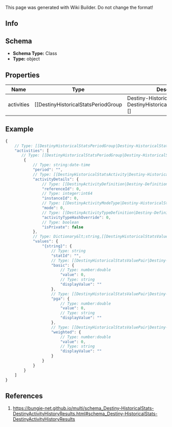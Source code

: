 <span class="wiki-builder">This page was generated with Wiki Builder. Do not change the format!</span>

## Info

## Schema
* **Schema Type:** Class
* **Type:** object

## Properties
Name | Type | Description
---- | ---- | -----------
activities | [[DestinyHistoricalStatsPeriodGroup|Destiny-HistoricalStats-DestinyHistoricalStatsPeriodGroup]][] | List of activities, the most recent activity first.

## Example
```javascript
{
    // Type: [[DestinyHistoricalStatsPeriodGroup|Destiny-HistoricalStats-DestinyHistoricalStatsPeriodGroup]][]
    "activities": [
       // Type: [[DestinyHistoricalStatsPeriodGroup|Destiny-HistoricalStats-DestinyHistoricalStatsPeriodGroup]]
        {
            // Type: string:date-time
            "period": "",
            // Type: [[DestinyHistoricalStatsActivity|Destiny-HistoricalStats-DestinyHistoricalStatsActivity]]
            "activityDetails": {
                // Type: [[DestinyActivityDefinition|Destiny-Definitions-DestinyActivityDefinition]]:ManifestDefinition:integer:uint32
                "referenceId": 0,
                // Type: integer:int64
                "instanceId": 0,
                // Type: [[DestinyActivityModeType|Destiny-HistoricalStats-Definitions-DestinyActivityModeType]]:Enum
                "mode": 0,
                // Type: [[DestinyActivityTypeDefinition|Destiny-Definitions-DestinyActivityTypeDefinition]]:ManifestDefinition:integer:uint32
                "activityTypeHashOverride": 0,
                // Type: boolean
                "isPrivate": false
            },
            // Type: Dictionary&lt;string,[[DestinyHistoricalStatsValue|Destiny-HistoricalStats-DestinyHistoricalStatsValue]]&gt;
            "values": {
                "{string}": {
                    // Type: string
                    "statId": "",
                    // Type: [[DestinyHistoricalStatsValuePair|Destiny-HistoricalStats-DestinyHistoricalStatsValuePair]]
                    "basic": {
                        // Type: number:double
                        "value": 0,
                        // Type: string
                        "displayValue": ""
                    },
                    // Type: [[DestinyHistoricalStatsValuePair|Destiny-HistoricalStats-DestinyHistoricalStatsValuePair]]
                    "pga": {
                        // Type: number:double
                        "value": 0,
                        // Type: string
                        "displayValue": ""
                    },
                    // Type: [[DestinyHistoricalStatsValuePair|Destiny-HistoricalStats-DestinyHistoricalStatsValuePair]]
                    "weighted": {
                        // Type: number:double
                        "value": 0,
                        // Type: string
                        "displayValue": ""
                    }
                }
            }
        }
    ]
}

```

## References
1. https://bungie-net.github.io/multi/schema_Destiny-HistoricalStats-DestinyActivityHistoryResults.html#schema_Destiny-HistoricalStats-DestinyActivityHistoryResults
